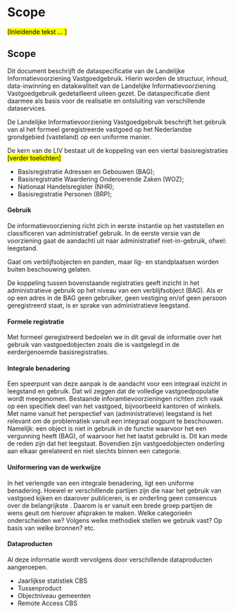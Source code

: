 # Scope

<mark>[Inleidende tekst ... ]</mark>

## Scope
Dit document beschrijft de dataspecificatie van de Landelijke Informatievoorziening Vastgoedgebruik. Hierin worden de structuur, inhoud, data-inwinning en datakwaliteit van de Landelijke Informatievoorziening Vastgoedgebruik gedetailleerd uiteen gezet. De dataspecificatie dient daarmee als basis voor de realisatie en ontsluiting van verschillende dataservices.

De Landelijke Informatievoorziening Vastgoedgebruik beschrijft het gebruik van al het formeel geregistreerde vastgoed op het Nederlandse grondgebied (vasteland) op een uniforme manier.

De kern van de LIV bestaat uit de koppeling van een viertal basisregistraties <mark>[verder toelichten]</mark>
* Basisregistratie Adressen en Gebouwen (BAG);
* Basisregistratie Waardering Onderoerende Zaken (WOZ);
* Nationaal Handelsregister (NHR);
* Basisregistratie Personen (BRP);

#### Gebruik
De informatievoorziening richt zich in eerste instantie op het vaststellen en classificeren van administratief gebruik. In de eerste versie van de voorziening gaat de aandachti uit naar administratief niet-in-gebruik, ofwel: leegstand.

Gaat om verblijfsobjecten en panden, maar lig- en standplaatsen worden buiten beschouwing gelaten.

De koppeling tussen bovenstaande registraties geeft inzicht in het administratieve gebruik op het niveau van een verblijfsobject (BAG). Als er op een adres in de BAG geen gebruiker, geen vestiging en/of geen persoon geregistreerd staat, is er sprake van administratieve leegstand. 

#### Formele registratie
Met formeel geregistreerd bedoelen we in dit geval de informatie over het gebruik van vastgoedobjecten zoals die is vastgelegd in de eerdergenoemde basisregistraties.

#### Integrale benadering
Een speerpunt van deze aanpak is de aandacht voor een integraal inzicht in leegstand en gebruik. Dat wil zeggen dat de volledige vastgoedpopulatie wordt meegenomen. Bestaande inforamtievoorzieningen richten zich vaak op een specifiek deel van het vastgoed, bijvoorbeeld kantoren of winkels. Met name vanuit het perspectief van (administratieve) leegstand is het relevant om de problematiek vanuit een integraal oogpunt te beschouwen. Namelijk: een object is niet in gebruik in de functie waarvoor het een vergunning heeft (BAG), of waarvoor het het laatst gebruikt is. Dit kan mede de reden zijn dat het leegstaat. Bovendien zijn vastgoedobjecten onderling aan elkaar gerelateerd en niet slechts binnen een categorie. <!-- Dit kan een stuk duidelijker geformuleerd worden-->

#### Uniformering van de werkwijze
In het  verlengde van een integrale benadering, ligt een uniforme benadering. Hoewel er verschillende partijen zijn die naar het gebruik van vastgoed kijken en daarover publiceren, is er onderling geen consencus over de belangrijkste <!-- inzichten/afspraken/uitkomsten/opvattingen-->. Daarom is er vanuit een brede groep partijen de wens geuit om hierover afspraken te maken. Welke categorieën onderscheiden we? Volgens welke methodiek stellen we gebruik vast? Op basis van welke bronnen? etc.

#### Dataproducten <!-- andere titel: ~functionaliteiten? -->
Al deze informatie wordt vervolgens door verschillende dataproducten aangeroepen. 
* Jaarlijkse statistiek CBS
* Tussenproduct
* Objectniveau gemeenten
* Remote Access CBS

<!-- Dit document beschrijft de dataspecificatie, IMKL2015, van het door KLIC ontsloten dataproduct
Utiliteitsnetten.

IMKL2015 geeft de gedetailleerde beschrijving van structuur, inhoud en datakwaliteit van utiliteitsnetten
en dient als basis voor de realisatie en ontsluiting van KLIC services.

De gebruikstoepassing waar de semantiek van IMKL2015 door wordt bepaald komt voort uit verschillende
wetgevingen, regelingen en processen. <hier iets vergelijkbaars opnemen over basisregistraties en kaders m.b.t. gebruik?

Deze zijn:
WION: Wet Informatie-uitwisseling Ondergrondse Netten. Uitwisseling van kabel en leiding
informatie ter voorkoming van graafschade voor de netten: telecom, riolering, water, elektriciteit,
gas en warmte

INSPIRE: Europese richtlijn voor uitwisseling van digitale gegevens gerelateerd aan milieu. Voor
deze specificatie in het bijzonder het thema Utilities en Governmental Services en daarin de Utility
Networks. Dataspecificaties voor uitwisseling kabel en leidingen informatie voor de netten:
datatransport, riolering, water, elektriciteit, gas, warmte en andere kabels & leidingen.

Besluit externe veiligheid buisleidingen (BevB): Besluit houdende milieukwaliteitseisen
externe veiligheid voor het vervoer van gevaarlijke stoffen door buisleidingen. Onder andere
opname van buisleidingen met gevaarlijke inhoud (Bgi) (en beperkingen op ruimtegebruik) in een
bestemmings- of inpassingsplan.

Register risicosituaties gevaarlijke stoffen (RRGS) Verplichting tot invoeren risico’s van
gevaarlijke stoffen in een landelijk risicoregister.

De volgende gebruikstoepassing is nog niet operationeel in IMKL2015 verwerkt.
Er is voor nu nog een onvoldoende beschreven toepassing. Er is wel al een experimenteel diagram toegevoegd om de gedachte
te bepalen.

EC61 (COM 147) EU richtlijn voor een Verordening van het Europees Parlement en Raad over
maatregelen om de kosten van de aanleg van elektronische hogesnelheidscommunicatienetwerken
te verlagen.-->